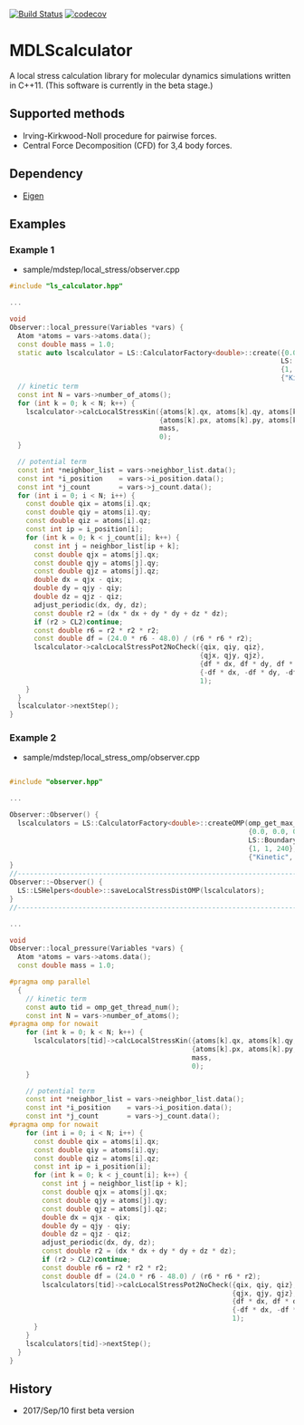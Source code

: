 [![Build Status](https://travis-ci.org/kohnakagawa/md_local_stress.svg?branch=master)](https://travis-ci.org/kohnakagawa/md_local_stress)
[![codecov](https://codecov.io/gh/kohnakagawa/md_local_stress/branch/master/graph/badge.svg)](https://codecov.io/gh/kohnakagawa/md_local_stress)

MDLScalculator
=============
A local stress calculation library for molecular dynamics simulations written in C++11.
(This software is currently in the beta stage.)

## Supported methods
* Irving-Kirkwood-Noll procedure for pairwise forces.
* Central Force Decomposition (CFD) for 3,4 body forces.

## Dependency
* [Eigen](http://eigen.tuxfamily.org/index.php?title=Main_Page)

## Examples
### Example 1

* sample/mdstep/local_stress/observer.cpp

```c++
#include "ls_calculator.hpp"

...

void
Observer::local_pressure(Variables *vars) {
  Atom *atoms = vars->atoms.data();
  const double mass = 1.0;
  static auto lscalculator = LS::CalculatorFactory<double>::create({0.0, 0.0, 0.0}, {Lx, Ly, Lz},
                                                                   LS::BoundaryType::PERIODIC_XYZ,
                                                                   {1, 1, 240},
                                                                   {"Kinetic", "LJ"});
  // kinetic term
  const int N = vars->number_of_atoms();
  for (int k = 0; k < N; k++) {
    lscalculator->calcLocalStressKin({atoms[k].qx, atoms[k].qy, atoms[k].qz},
                                     {atoms[k].px, atoms[k].py, atoms[k].pz},
                                     mass,
                                     0);
  }

  // potential term
  const int *neighbor_list = vars->neighbor_list.data();
  const int *i_position    = vars->i_position.data();
  const int *j_count       = vars->j_count.data();
  for (int i = 0; i < N; i++) {
    const double qix = atoms[i].qx;
    const double qiy = atoms[i].qy;
    const double qiz = atoms[i].qz;
    const int ip = i_position[i];
    for (int k = 0; k < j_count[i]; k++) {
      const int j = neighbor_list[ip + k];
      const double qjx = atoms[j].qx;
      const double qjy = atoms[j].qy;
      const double qjz = atoms[j].qz;
      double dx = qjx - qix;
      double dy = qjy - qiy;
      double dz = qjz - qiz;
      adjust_periodic(dx, dy, dz);
      const double r2 = (dx * dx + dy * dy + dz * dz);
      if (r2 > CL2)continue;
      const double r6 = r2 * r2 * r2;
      const double df = (24.0 * r6 - 48.0) / (r6 * r6 * r2);
      lscalculator->calcLocalStressPot2NoCheck({qix, qiy, qiz},
                                               {qjx, qjy, qjz},
                                               {df * dx, df * dy, df * dz},
                                               {-df * dx, -df * dy, -df * dz},
                                               1);
    }
  }
  lscalculator->nextStep();
}

```

### Example 2

* sample/mdstep/local\_stress\_omp/observer.cpp

``` c++

#include "observer.hpp"

...

Observer::Observer() {
  lscalculators = LS::CalculatorFactory<double>::createOMP(omp_get_max_threads(),
                                                           {0.0, 0.0, 0.0}, {Lx, Ly, Lz},
                                                           LS::BoundaryType::PERIODIC_XYZ,
                                                           {1, 1, 240},
                                                           {"Kinetic", "LJ"});
}
//------------------------------------------------------------------------
Observer::~Observer() {
  LS::LSHelpers<double>::saveLocalStressDistOMP(lscalculators);
}
//------------------------------------------------------------------------

...

void
Observer::local_pressure(Variables *vars) {
  Atom *atoms = vars->atoms.data();
  const double mass = 1.0;

#pragma omp parallel
  {
    // kinetic term
    const auto tid = omp_get_thread_num();
    const int N = vars->number_of_atoms();
#pragma omp for nowait
    for (int k = 0; k < N; k++) {
      lscalculators[tid]->calcLocalStressKin({atoms[k].qx, atoms[k].qy, atoms[k].qz},
                                             {atoms[k].px, atoms[k].py, atoms[k].pz},
                                             mass,
                                             0);
    }

    // potential term
    const int *neighbor_list = vars->neighbor_list.data();
    const int *i_position    = vars->i_position.data();
    const int *j_count       = vars->j_count.data();
#pragma omp for nowait
    for (int i = 0; i < N; i++) {
      const double qix = atoms[i].qx;
      const double qiy = atoms[i].qy;
      const double qiz = atoms[i].qz;
      const int ip = i_position[i];
      for (int k = 0; k < j_count[i]; k++) {
        const int j = neighbor_list[ip + k];
        const double qjx = atoms[j].qx;
        const double qjy = atoms[j].qy;
        const double qjz = atoms[j].qz;
        double dx = qjx - qix;
        double dy = qjy - qiy;
        double dz = qjz - qiz;
        adjust_periodic(dx, dy, dz);
        const double r2 = (dx * dx + dy * dy + dz * dz);
        if (r2 > CL2)continue;
        const double r6 = r2 * r2 * r2;
        const double df = (24.0 * r6 - 48.0) / (r6 * r6 * r2);
        lscalculators[tid]->calcLocalStressPot2NoCheck({qix, qiy, qiz},
                                                       {qjx, qjy, qjz},
                                                       {df * dx, df * dy, df * dz},
                                                       {-df * dx, -df * dy, -df * dz},
                                                       1);
      }
    }
    lscalculators[tid]->nextStep();
  }
}

```

## History
* 2017/Sep/10 first beta version
